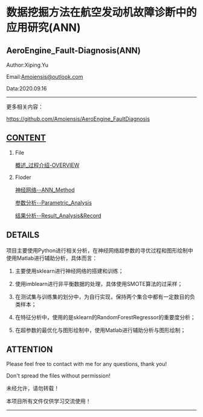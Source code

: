数据挖掘方法在航空发动机故障诊断中的应用研究(ANN)
======================================================================
AeroEngine_Fault-Diagnosis(ANN)
---------------------------------------

Author:Xiping.Yu

Email:Amoiensis@outlook.com

Data:2020.09.16
***************************************
更多相关内容：

https://github.com/Amoiensis/AeroEngine_FaultDiagnosis


[CONTENT](https://github.com/Amoiensis/AeroEngine_FaultDiagnosis/README.md)
---------------------------------------
1. File

	[概述_过程介绍-OVERVIEW](https://github.com/Amoiensis/AeroEngine_FaultDiagnosis/)

2. Floder

	[神经网络--ANN_Method](https://github.com/Amoiensis/AeroEngine_FaultDiagnosis/tree/master/ANN_Method)

	[参数分析--Parametric_Analysis](https://github.com/Amoiensis/AeroEngine_FaultDiagnosis/tree/master/Parametric_Analysis)

	[结果分析--Result_Analysis&Record](https://github.com/Amoiensis/AeroEngine_FaultDiagnosis/tree/master/Result_Analysis%26Record)

DETAILS
---------------------------------------

项目主要使用Python进行相关分析，在神经网络超参数的寻优过程和图形绘制中使用Matlab进行辅助分析，具体而言：

1.	主要使用sklearn进行神经网络的搭建和训练；

2.	使用imblearn进行非平衡数据的处理，具体使用SMOTE算法的过采样；

3.	在测试集与训练集的划分中，为自行实现，保持两个集合中都有一定数目的负类样本；

4.	在特征分析中，使用的是sklearn的RandomForestRegressor的重要度分析；

5.	在超参数的最优化与图形绘制中，使用Matlab进行辅助分析与图形绘制；


ATTENTION
---------------------------------------

Please feel free to contact with me for any questions, thank you!

Don't spread the files without permission!

未经允许，请勿转载！

本项目所有文件仅供学习交流使用！
***************************************
